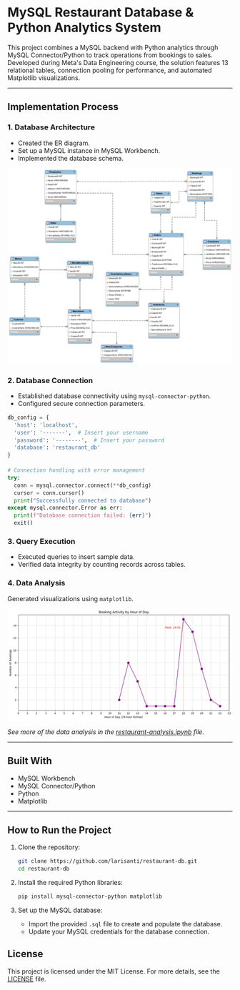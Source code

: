# MySQL Restaurant Database & Python Analytics System

This project combines a MySQL backend with Python analytics through MySQL Connector/Python to track operations from bookings to sales. Developed during Meta's Data Engineering course, the solution features 13 relational tables, connection pooling for performance, and automated Matplotlib visualizations.

---

## Implementation Process

### 1. Database Architecture
  - Created the ER diagram.
  - Set up a MySQL instance in MySQL Workbench.
  - Implemented the database schema.

  ![ERD](https://github.com/larisanti/restaurant-db/blob/main/images/ERD.png)


### 2. Database Connection
  - Established database connectivity using  `mysql-connector-python`.
  - Configured secure connection parameters.

  ```python
db_config = {
    'host': 'localhost',
    'user': '-------',  # Insert your username
    'password': '--------',  # Insert your password
    'database': 'restaurant_db'
}

# Connection handling with error management
try:
    conn = mysql.connector.connect(**db_config)
    cursor = conn.cursor()
    print("Successfully connected to database")
except mysql.connector.Error as err:
    print(f"Database connection failed: {err}")
    exit()
```

### 3. Query Execution
  - Executed queries to insert sample data.
  - Verified data integrity by counting records across tables.

### 4. Data Analysis
Generated visualizations using `matplotlib`.

  ![Booking Activity by Hour](https://github.com/larisanti/restaurant-db/blob/main/images/3-booking-activity-hour.png)
   
  *See more of the data analysis in the [restaurant-analysis.ipynb](https://github.com/larisanti/restaurant-db/blob/main/restaurant-analysis.ipynb) file.*

---

## Built With

  - MySQL Workbench
  - MySQL Connector/Python
  - Python
  - Matplotlib

---

## How to Run the Project

1. Clone the repository:
   ```bash
   git clone https://github.com/larisanti/restaurant-db.git
   cd restaurant-db
   ```

2. Install the required Python libraries:
   ```bash
   pip install mysql-connector-python matplotlib
   ```

3. Set up the MySQL database:
   - Import the provided `.sql` file to create and populate the database.
   - Update your MySQL credentials for the database connection.


## License
This project is licensed under the MIT License. For more details, see the [LICENSE](LICENSE) file.
